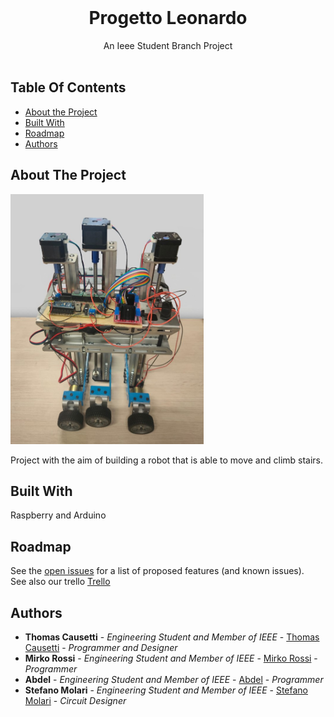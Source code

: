 <br/>
<p align="center">
  <h1 align="center">Progetto Leonardo</h1>

  <p align="center">
    An Ieee Student Branch Project
    <br/>
    <br/>
  </p>
</p>

<!--![Downloads](https://img.shields.io/github/downloads/STB1019/Progetto_Leonardo/total) ![Contributors](https://img.shields.io/github/contributors/STB1019/Progetto_Leonardo?color=dark-green)  ![Issues](https://img.shields.io/github/issues/STB1019/Progetto_Leonardo) ![Stargazers](https://img.shields.io/github/stars/STB1019/Progetto_Leonardo?style=social)
-->
## Table Of Contents

* [About the Project](#about-the-project)
* [Built With](#built-with)
* [Roadmap](#roadmap)
* [Authors](#authors)

## About The Project

<img src="Leonardo.jpg" height="400">

Project with the aim of building a robot that is able to move and climb stairs.

## Built With

Raspberry and Arduino

## Roadmap

See the [open issues](https://github.com/TTT357C/Progetto_Leonardo/issues) for a list of proposed features (and known issues). </br>
See also our trello [Trello](https://trello.com/b/dbFiTYEp/progetto-leonardo-ieee-student-branch-brescia)


## Authors

* **Thomas Causetti** - *Engineering Student and Member of IEEE* - [Thomas Causetti](https://github.com/TTT357C/) - *Programmer and Designer*
* **Mirko Rossi** - *Engineering Student and Member of IEEE* - [Mirko Rossi](https://github.com/Zphyr19) - *Programmer*
* **Abdel** - *Engineering Student and Member of IEEE* - [Abdel](https://github.com/99Abdel) - *Programmer*
* **Stefano Molari** - *Engineering Student and Member of IEEE* - [Stefano Molari](https://github.com/steMola) - *Circuit Designer*
